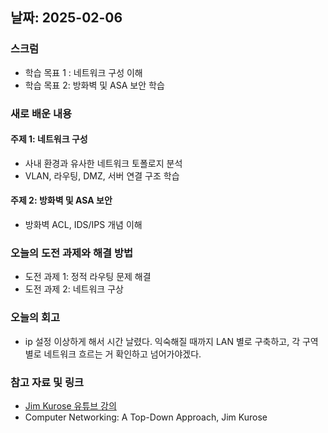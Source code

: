 ## 날짜: 2025-02-06

### 스크럼
- 학습 목표 1 : 네트워크 구성 이해
- 학습 목표 2: 방화벽 및 ASA 보안 학습

### 새로 배운 내용
#### 주제 1: 네트워크 구성
- 사내 환경과 유사한 네트워크 토폴로지 분석
- VLAN, 라우팅, DMZ, 서버 연결 구조 학습

#### 주제 2: 방화벽 및 ASA 보안
- 방화벽 ACL, IDS/IPS 개념 이해

### 오늘의 도전 과제와 해결 방법
- 도전 과제 1: 정적 라우팅 문제 해결
- 도전 과제 2: 네트워크 구상

### 오늘의 회고
- ip 설정 이상하게 해서 시간 날렸다. 익숙해질 때까지 LAN 별로 구축하고, 각 구역 별로 네트워크 흐르는 거 확인하고 넘어가야겠다. 

### 참고 자료 및 링크
- [Jim Kurose 유튜브 강의](https://youtube.com/playlist?list=PLm556dMNleHc1MWN5BX9B2XkwkNE2Djiu&si=FJTm7Msxugyd2MOb)
- Computer Networking: A Top-Down Approach, Jim Kurose
